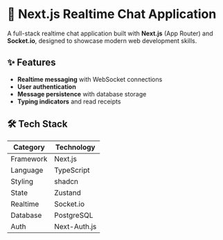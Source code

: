 # 💬 Next.js Realtime Chat Application

A full-stack realtime chat application built with **Next.js** (App Router) and **Socket.io**, designed to showcase modern web development skills.

## ✨ Features

- **Realtime messaging** with WebSocket connections
- **User authentication**
- **Message persistence** with database storage
- **Typing indicators** and read receipts

## 🛠 Tech Stack

| Category  | Technology   |
| --------- | ------------ |
| Framework | Next.js      |
| Language  | TypeScript   |
| Styling   | shadcn       |
| State     | Zustand      |
| Realtime  | Socket.io    |
| Database  | PostgreSQL   |
| Auth      | Next-Auth.js |
